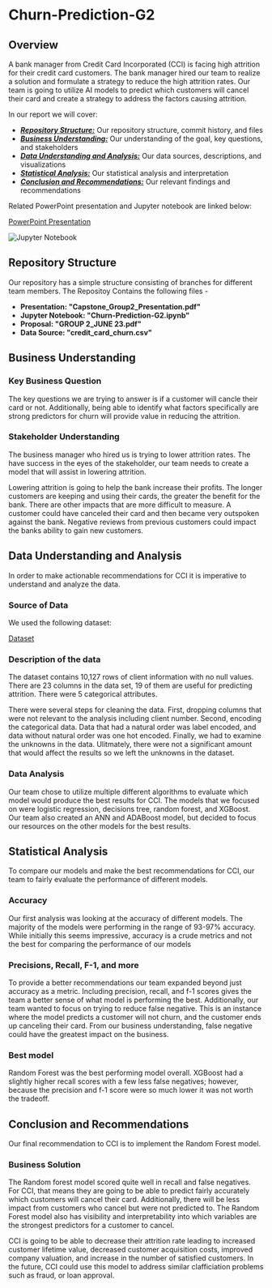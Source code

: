 # Churn-Prediction-G2

## Overview


A bank manager from Credit Card Incorporated (CCI) is facing high attrition for their credit card customers. The bank manager hired our team to realize a solution and formulate a strategy to reduce the high attrition rates. Our team is going to utilize AI models to predict which customers will cancel their card and create a strategy to address the factors causing attrition.

In our report we will cover:

* [***Repository Structure:***](#repository-structure) Our repository structure, commit history, and files
* [***Business Understanding:***](#business-understanding) Our understanding of the goal, key questions, and stakeholders
* [***Data Understanding and Analysis:***](#data-understanding-and-analysis) Our data sources, descriptions, and visualizations
* [***Statistical Analysis:***](#statistical-analysis) Our statistical analysis and interpretation
* [***Conclusion and Recommendations:***](#conclusion-and-recommendations) Our relevant findings and recommendations

Related PowerPoint presentation and Jupyter notebook are linked below:

[PowerPoint Presentation](Capstone_Group2_Presentation.pdf)

![Jupyter Notebook](https://github.com/PaolaMalagon/Churn-Prediction-G2/blob/main/Churn-Prediction-G2.ipynb)

## Repository Structure

Our repository has a simple structure consisting of branches for different team members. The Repositoy Contains the following files -

* **Presentation: "Capstone_Group2_Presentation.pdf"**
* **Jupyter Notebook: "Churn-Prediction-G2.ipynb"**
* **Proposal: "GROUP 2_JUNE 23.pdf"**
* **Data Source: "credit_card_churn.csv"**

## Business Understanding

### Key Business Question

The key questions we are trying to answer is if a customer will cancle their card or not. Additionally, being able to identify what factors specifically are strong predictors for churn will provide value in reducing the attrition. 

### Stakeholder Understanding

The business manager who hired us is trying to lower attrition rates. The have success in the eyes of the stakeholder, our team needs to create a model that will assist in lowering attrition.

Lowering attrition is going to help the bank increase their profits. The longer customers are keeping and using their cards, the greater the benefit for the bank. There are other impacts that are more difficult to measure. A customer could have canceled their card and then became very outspoken against the bank. Negative reviews from previous customers could impact the banks ability to gain new customers. 

## Data Understanding and Analysis

In order to make actionable recommendations for CCI it is imperative to understand and analyze the data.

### Source of Data

We used the following dataset:

[Dataset](credit_card_churn.csv)

### Description of the data

The dataset contains 10,127 rows of client information with no null values. There are 23 columns in the data set, 19 of them are useful for predicting attrition. There were 5 categorical attributes. 

There were several steps for cleaning the data. First, dropping columns that were not relevant to the analysis including client number. Second, encoding the categorical data. Data that had a natural order was label encoded, and data without natural order was one hot encoded. Finally, we had to examine the unknowns in the data. Ulitmately, there were not a significant amount that would affect the results so we left the unknowns in the dataset. 

### Data Analysis

Our team chose to utilize multiple different algorithms to evaluate which model would produce the best results for CCI. The models that we focused on were logistic regression, decisions tree, random forest, and XGBoost. Our team also created an ANN and ADABoost model, but decided to focus our resources on the other models for the best results. 

## Statistical Analysis

To compare our models and make the best recommendations for CCI, our team to fairly evaluate the performance of different models.

### Accuracy

Our first analysis was looking at the accuracy of different models. The majority of the models were performing in the range of 93-97% accuracy. While initially this seems impressive, accuracy is a crude metrics and not the best for comparing the performance of our models

### Precisions, Recall, F-1, and more

To provide a better recommendations our team expanded beyond just accuracy as a metric. Including precision, recall, and f-1 scores gives the team a better sense of what model is performing the best. Additionally, our team wanted to focus on trying to reduce false negative. This is an instance where the model predicts a customer will not churn, and the customer ends up canceling their card. From our business understanding, false negative could have the greatest impact on the business. 

### Best model

Random Forest was the best performing model overall. XGBoost had a slightly higher recall scores with a few less false negatives; however, because the precision and f-1 score were so much lower it was not worth the tradeoff. 

## Conclusion and Recommendations

Our final recommendation to CCI is to implement the Random Forest model.

### Business Solution

The Random forest model scored quite well in recall and false negatives. For CCI, that means they are going to be able to predict fairly accurately which customers will cancel their card. Additionally, there will be less impact from customers who cancel but were not predicted to. The Random Forest model also has visibility and interpretability into which variables are the strongest predictors for a customer to cancel. 

CCI is going to be able to decrease their attrition rate leading to increased customer lifetime value, decreased customer acquisition costs, improved company valuation, and increase in the number of satisfied customers. In the future, CCI could use this model to address similar clafficiation problems such as fraud, or loan approval. 